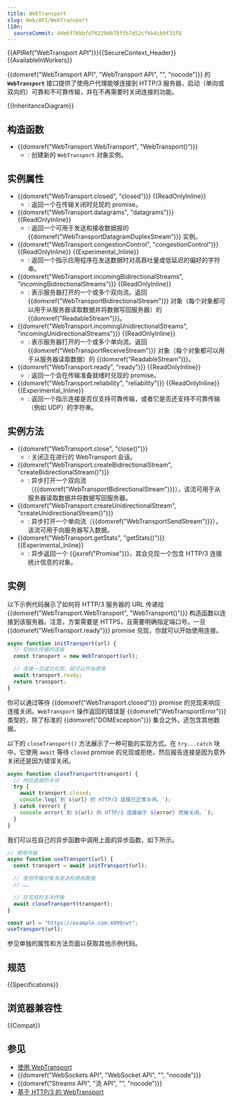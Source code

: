 ```yaml
---
title: WebTransport
slug: Web/API/WebTransport
l10n:
  sourceCommit: 4de6f76bbfd76229db78ffb7d52cf6b4cb9f31f8
---
```


{{APIRef("WebTransport API")}}{{SecureContext_Header}} {{AvailableInWorkers}}

{{domxref("WebTransport API", "WebTransport API", "", "nocode")}} 的 **`WebTransport`** 接口提供了使用户代理能够连接到 HTTP/3 服务器，启动（单向或双向的）可靠和不可靠传输，并在不再需要时关闭连接的功能。

{{InheritanceDiagram}}

## 构造函数

- {{domxref("WebTransport.WebTransport", "WebTransport()")}}
  - : 创建新的 `WebTransport` 对象实例。

## 实例属性

- {{domxref("WebTransport.closed", "closed")}} {{ReadOnlyInline}}
  - : 返回一个在传输关闭时兑现的 promise。
- {{domxref("WebTransport.datagrams", "datagrams")}} {{ReadOnlyInline}}
  - : 返回一个可用于发送和接收数据报的 {{domxref("WebTransportDatagramDuplexStream")}} 实例。
- {{domxref("WebTransport.congestionControl", "congestionControl")}} {{ReadOnlyInline}} {{Experimental_Inline}}
  - : 返回一个指示应用程序在发送数据时对高吞吐量或低延迟的偏好的字符串。
- {{domxref("WebTransport.incomingBidirectionalStreams", "incomingBidirectionalStreams")}} {{ReadOnlyInline}}
  - : 表示服务器打开的一个或多个双向流。返回 {{domxref("WebTransportBidirectionalStream")}} 对象（每个对象都可以用于从服务器读取数据并将数据写回服务器）的 {{domxref("ReadableStream")}}。
- {{domxref("WebTransport.incomingUnidirectionalStreams", "incomingUnidirectionalStreams")}} {{ReadOnlyInline}}
  - : 表示服务器打开的一个或多个单向流。返回 {{domxref("WebTransportReceiveStream")}} 对象（每个对象都可以用于从服务器读取数据）的 {{domxref("ReadableStream")}}。
- {{domxref("WebTransport.ready", "ready")}} {{ReadOnlyInline}}
  - : 返回一个会在传输准备就绪时兑现的 promise。
- {{domxref("WebTransport.reliability", "reliability")}} {{ReadOnlyInline}} {{Experimental_Inline}}
  - : 返回一个指示连接是否仅支持可靠传输，或者它是否还支持不可靠传输（例如 UDP）的字符串。

## 实例方法

- {{domxref("WebTransport.close", "close()")}}
  - : 关闭正在进行的 WebTransport 会话。
- {{domxref("WebTransport.createBidirectionalStream", "createBidirectionalStream()")}}
  - : 异步打开一个双向流（{{domxref("WebTransportBidirectionalStream")}}），该流可用于从服务器读取数据并将数据写回服务器。
- {{domxref("WebTransport.createUnidirectionalStream", "createUnidirectionalStream()")}}
  - : 异步打开一个单向流（{{domxref("WebTransportSendStream")}}），该流可用于向服务器写入数据。
- {{domxref("WebTransport.getStats", "getStats()")}} {{Experimental_Inline}}
  - : 异步返回一个 {{jsxref("Promise")}}，其会兑现一个包含 HTTP/3 连接统计信息的对象。

## 实例

以下示例代码展示了如何将 HTTP/3 服务器的 URL 传递给 {{domxref("WebTransport.WebTransport", "WebTransport()")}} 构造函数以连接到该服务器。注意，方案需要是 HTTPS，且需要明确指定端口号。一旦 {{domxref("WebTransport.ready")}} promise 兑现，你就可以开始使用连接。

```js
async function initTransport(url) {
  // 初始化传输的连接
  const transport = new WebTransport(url);

  // 连接一旦成功兑现，就可以开始使用
  await transport.ready;
  return transport;
}
```

你可以通过等待 {{domxref("WebTransport.closed")}} promise 的兑现来响应连接关闭。`WebTransport` 操作返回的错误是 {{domxref("WebTransportError")}} 类型的，除了标准的 {{domxref("DOMException")}} 集合之外，还包含其他数据。

以下的 `closeTransport()` 方法展示了一种可能的实现方式。在 `try...catch` 块中，它使用 `await` 等待 `closed` promise 的兑现或拒绝，然后报告连接是因为意外关闭还是因为错误关闭。

```js
async function closeTransport(transport) {
  // 响应连接的关闭
  try {
    await transport.closed;
    console.log(`到 ${url} 的 HTTP/3 连接已正常关闭。`);
  } catch (error) {
    console.error(`到 ${url} 的 HTTP/3 连接由于 ${error} 而被关闭。`);
  }
}
```

我们可以在自己的异步函数中调用上面的异步函数，如下所示。

```js
// 使用传输
async function useTransport(url) {
  const transport = await initTransport(url);

  // 使用传输对象来发送和接收数据
  // ……

  // 在完成时关闭传输
  await closeTransport(transport);
}

const url = "https://example.com:4999/wt";
useTransport(url);
```

参见单独的属性和方法页面以获取其他示例代码。

## 规范

{{Specifications}}

## 浏览器兼容性

{{Compat}}

## 参见

- [使用 WebTransport](https://developer.chrome.google.cn/docs/capabilities/web-apis/webtransport)
- {{domxref("WebSockets API", "WebSocket API", "", "nocode")}}
- {{domxref("Streams API", "流 API", "", "nocode")}}
- [基于 HTTP/3 的 WebTransport](https://datatracker.ietf.org/doc/html/draft-ietf-webtrans-http3/)
